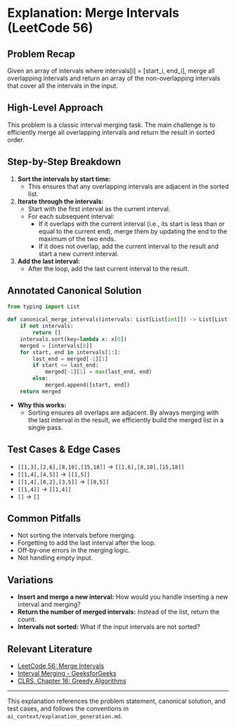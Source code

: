 # Explanation: Merge Intervals (LeetCode 56)

## Problem Recap
Given an array of intervals where intervals[i] = [start_i, end_i], merge all overlapping intervals and return an array of the non-overlapping intervals that cover all the intervals in the input.

## High-Level Approach
This problem is a classic interval merging task. The main challenge is to efficiently merge all overlapping intervals and return the result in sorted order.

## Step-by-Step Breakdown
1. **Sort the intervals by start time:**
   - This ensures that any overlapping intervals are adjacent in the sorted list.
2. **Iterate through the intervals:**
   - Start with the first interval as the current interval.
   - For each subsequent interval:
     - If it overlaps with the current interval (i.e., its start is less than or equal to the current end), merge them by updating the end to the maximum of the two ends.
     - If it does not overlap, add the current interval to the result and start a new current interval.
3. **Add the last interval:**
   - After the loop, add the last current interval to the result.

## Annotated Canonical Solution
```python
from typing import List

def canonical_merge_intervals(intervals: List[List[int]]) -> List[List[int]]:
    if not intervals:
        return []
    intervals.sort(key=lambda x: x[0])
    merged = [intervals[0]]
    for start, end in intervals[1:]:
        last_end = merged[-1][1]
        if start <= last_end:
            merged[-1][1] = max(last_end, end)
        else:
            merged.append([start, end])
    return merged
```
- **Why this works:**
  - Sorting ensures all overlaps are adjacent. By always merging with the last interval in the result, we efficiently build the merged list in a single pass.

## Test Cases & Edge Cases
- `[[1,3],[2,6],[8,10],[15,18]]` → `[[1,6],[8,10],[15,18]]`
- `[[1,4],[4,5]]` → `[[1,5]]`
- `[[1,4],[0,2],[3,5]]` → `[[0,5]]`
- `[[1,4]]` → `[[1,4]]`
- `[]` → `[]`

## Common Pitfalls
- Not sorting the intervals before merging.
- Forgetting to add the last interval after the loop.
- Off-by-one errors in the merging logic.
- Not handling empty input.

## Variations
- **Insert and merge a new interval:** How would you handle inserting a new interval and merging?
- **Return the number of merged intervals:** Instead of the list, return the count.
- **Intervals not sorted:** What if the input intervals are not sorted?

## Relevant Literature
- [LeetCode 56: Merge Intervals](https://leetcode.com/problems/merge-intervals/)
- [Interval Merging - GeeksforGeeks](https://www.geeksforgeeks.org/merging-intervals/)
- [CLRS, Chapter 16: Greedy Algorithms](https://mitpress.mit.edu/9780262046305/introduction-to-algorithms/)

---
This explanation references the problem statement, canonical solution, and test cases, and follows the conventions in `ai_context/explanation_generation.md`. 